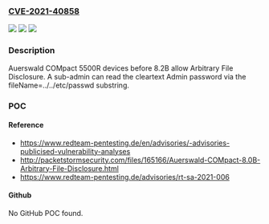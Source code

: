 ### [CVE-2021-40858](https://cve.mitre.org/cgi-bin/cvename.cgi?name=CVE-2021-40858)
![](https://img.shields.io/static/v1?label=Product&message=n%2Fa&color=blue)
![](https://img.shields.io/static/v1?label=Version&message=n%2Fa&color=blue)
![](https://img.shields.io/static/v1?label=Vulnerability&message=n%2Fa&color=brighgreen)

### Description

Auerswald COMpact 5500R devices before 8.2B allow Arbitrary File Disclosure. A sub-admin can read the cleartext Admin password via the fileName=../../etc/passwd substring.

### POC

#### Reference
- https://www.redteam-pentesting.de/en/advisories/-advisories-publicised-vulnerability-analyses
- http://packetstormsecurity.com/files/165166/Auerswald-COMpact-8.0B-Arbitrary-File-Disclosure.html
- https://www.redteam-pentesting.de/advisories/rt-sa-2021-006

#### Github
No GitHub POC found.

